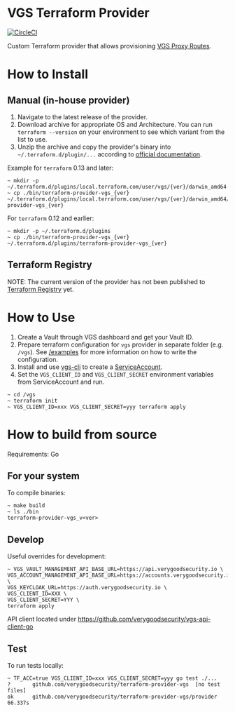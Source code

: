 # VGS Terraform Provider

[![CircleCI](https://circleci.com/gh/verygoodsecurity/terraform-provider-vgs.svg?style=svg&circle-token=8ae379e820e61ec6f8e8451ebaf5ed6958fa7c13)](https://circleci.com/gh/verygoodsecurity/terraform-provider-vgs)

Custom Terraform provider that allows provisioning [VGS Proxy Routes](https://www.verygoodsecurity.com/docs/guides/managing-your-routes).

# How to Install

## Manual (in-house provider)
1. Navigate to the latest release of the provider.
2. Download archive for appropriate OS and Architecture. You can run `terraform --version` on your environment to see which variant from the list to use.
3. Unzip the archive and copy the provider's binary into `~/.terraform.d/plugin/...` according to [official documentation](https://www.terraform.io/docs/cloud/run/install-software.html#in-house-providers).  

Example for `terraform` 0.13 and later:
```shell
~ mkdir -p ~/.terraform.d/plugins/local.terraform.com/user/vgs/{ver}/darwin_amd64
~ cp ./bin/terraform-provider-vgs_{ver} ~/.terraform.d/plugins/local.terraform.com/user/vgs/{ver}/darwin_amd64/terraform-provider-vgs_{ver}
```
For `terraform` 0.12 and earlier:
```shell
~ mkdir -p ~/.terraform.d/plugins
~ cp ./bin/terraform-provider-vgs_{ver} ~/.terraform.d/plugins/terraform-provider-vgs_{ver}
```
## Terraform Registry
NOTE: The current version of the provider has not been published to [Terraform Registry](https://registry.terraform.io/) yet.

# How to Use
1. Create a Vault through VGS dashboard and get your Vault ID.
2. Prepare terraform configuration for `vgs` provider in separate folder (e.g. `/vgs`). See [/examples](/examples/README.md) for more information on how to write the configuration.
3. Install and use [vgs-cli](https://github.com/verygoodsecurity/vgs-cli) to create a [ServiceAccount](https://www.verygoodsecurity.com/docs/vgs-cli/service-account#create).
4. Set the `VGS_CLIENT_ID` and `VGS_CLIENT_SECRET` environment variables from ServiceAccount and run.
```shell
~ cd /vgs
~ terraform init
~ VGS_CLIENT_ID=xxx VGS_CLIENT_SECRET=yyy terraform apply
```

# How to build from source
Requirements: Go

## For your system
To compile binaries:
```shell
~ make build
~ ls ./bin
terraform-provider-vgs_v<ver>
```

## Develop
Useful overrides for development:
```shell
~ VGS_VAULT_MANAGEMENT_API_BASE_URL=https://api.verygoodsecurity.io \
VGS_ACCOUNT_MANAGEMENT_API_BASE_URL=https://accounts.verygoodsecurity.io \
VGS_KEYCLOAK_URL=https://auth.verygoodsecurity.io \
VGS_CLIENT_ID=XXX \
VGS_CLIENT_SECRET=YYY \
terraform apply
```

API client located under https://github.com/verygoodsecurity/vgs-api-client-go

## Test
To run tests locally:
```shell
~ TF_ACC=true VGS_CLIENT_ID=xxx VGS_CLIENT_SECRET=yyy go test ./...
?   	github.com/verygoodsecurity/terraform-provider-vgs	[no test files]
ok  	github.com/verygoodsecurity/terraform-provider-vgs/provider	66.337s
```
